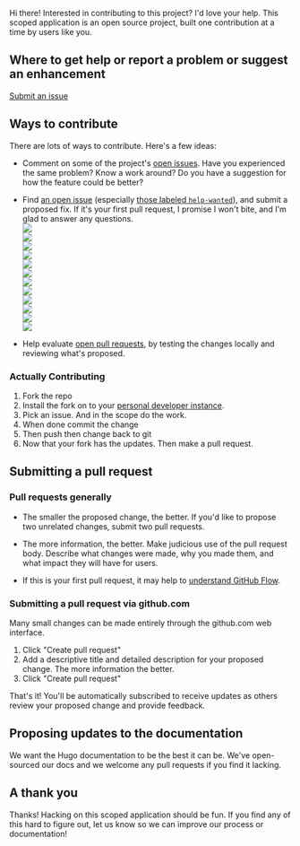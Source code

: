 Hi there! Interested in contributing to this project? 
I'd love your help. This scoped application is an open source project, built one contribution at a time by users like you.

## Where to get help or report a problem or suggest an enhancement

[Submit an issue](https://github.com/jacebenson/atf/issues/new/choose)

## Ways to contribute

There are lots of ways to contribute. Here's a few ideas:

* Comment on some of the project's [open issues](https://github.com/jacebenson/atf/issues). Have you experienced the same problem? Know a work around? Do you have a suggestion for how the feature could be better?
* Find [an open issue](https://github.com/jacebenson/atf/issues) (especially [those labeled `help-wanted`](https://github.com/jacebenson/atf/issues?q=is%3Aopen+is%3Aissue+label%3Ahelp-wanted)), and submit a proposed fix. If it's your first pull request, I promise I won't bite, and I'm glad to answer any questions.<br/>
  [![](https://img.shields.io/github/issues/jacebenson/atf/test-api?style=for-the-badge)](https://github.com/jacebenson/atf/labels/test-api)<br/>
  [![](https://img.shields.io/github/issues/jacebenson/atf/test-csm?style=for-the-badge)](https://github.com/jacebenson/atf/labels/test-csm)<br/>
  [![](https://img.shields.io/github/issues/jacebenson/atf/test-grc?style=for-the-badge)](https://github.com/jacebenson/atf/labels/test-grc)<br/>
  [![](https://img.shields.io/github/issues/jacebenson/atf/test-hr?style=for-the-badge)](https://github.com/jacebenson/atf/labels/test-hr)<br/>
  [![](https://img.shields.io/github/issues/jacebenson/atf/test-itbm?style=for-the-badge)](https://github.com/jacebenson/atf/labels/test-itbm)<br/>
  [![](https://img.shields.io/github/issues/jacebenson/atf/test-itom?style=for-the-badge)](https://github.com/jacebenson/atf/labels/test-itom)<br/>
  [![](https://img.shields.io/github/issues/jacebenson/atf/test-itsm?style=for-the-badge)](https://github.com/jacebenson/atf/labels/test-itsm)<br/>
  [![](https://img.shields.io/github/issues/jacebenson/atf/test-now?style=for-the-badge)](https://github.com/jacebenson/atf/labels/test-now)<br/>
  [![](https://img.shields.io/github/issues/jacebenson/atf/test-sam?style=for-the-badge)](https://github.com/jacebenson/atf/labels/test-sam)<br/>
  [![](https://img.shields.io/github/issues/jacebenson/atf/test-secops?style=for-the-badge)](https://github.com/jacebenson/atf/labels/test-secops)<br/>
  [![](https://img.shields.io/github/issues/jacebenson/atf/test-sm?style=for-the-badge)](https://github.com/jacebenson/atf/labels/test-sm)<br/>
  [![](https://img.shields.io/github/issues/jacebenson/atf/help%20wanted?style=for-the-badge)](https://github.com/jacebenson/atf/labels/help%20wanted)<br/>
  
* Help evaluate [open pull requests](https://github.com/jacebenson/atf/pulls), by testing the changes locally and reviewing what's proposed.

### Actually Contributing

1.  Fork the repo
2.  Install the fork on to your [personal developer instance](https://developer.servicenow.com/app.do#!/home).
3.  Pick an issue. And in the scope do the work.
4.  When done commit the change
5.  Then push then change back to git
6.  Now that your fork has the updates. Then make a pull request.

## Submitting a pull request

### Pull requests generally

* The smaller the proposed change, the better. If you'd like to propose two unrelated changes, submit two pull requests.

* The more information, the better. Make judicious use of the pull request body. Describe what changes were made, why you made them, and what impact they will have for users.

* If this is your first pull request, it may help to [understand GitHub Flow](https://guides.github.com/introduction/flow/).

### Submitting a pull request via github.com

Many small changes can be made entirely through the github.com web interface.

1. Click "Create pull request"
2. Add a descriptive title and detailed description for your proposed change. The more information the better.
3. Click "Create pull request"

That's it! You'll be automatically subscribed to receive updates as others review your proposed change and provide feedback.

## Proposing updates to the documentation

We want the Hugo documentation to be the best it can be. We've open-sourced our docs and we welcome any pull requests if you find it lacking.

## A thank you

Thanks! Hacking on this scoped application should be fun. If you find any of this hard to figure out, let us know so we can improve our process or documentation!

